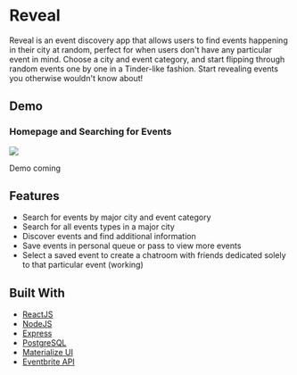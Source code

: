 # Reveal

Reveal is an event discovery app that allows users to find events happening in their city at random, perfect for when users don't have any particular event in mind. Choose a city and event category, and start flipping through random events one by one in a Tinder-like fashion. Start revealing events you otherwise wouldn't know about!

## Demo

### Homepage and Searching for Events
<div style="align: center">
<img src="/frontend/public/assets/gifs/homepage-search.gif">
</div>

Demo coming

## Features
+ Search for events by major city and event category
+ Search for all events types in a major city
+ Discover events and find additional information 
+ Save events in personal queue or pass to view more events
+ Select a saved event to create a chatroom with friends dedicated solely to that particular event (working)

## Built With
+ [ReactJS](https://reactjs.org/)
+ [NodeJS](https://nodejs.org/en/)
+ [Express](https://expressjs.com/)
+ [PostgreSQL](https://www.postgresql.org/)
+ [Materialize UI](https://react-materialize.github.io/#/)
+ [Eventbrite API](https://www.eventbrite.com/developer/v3/)